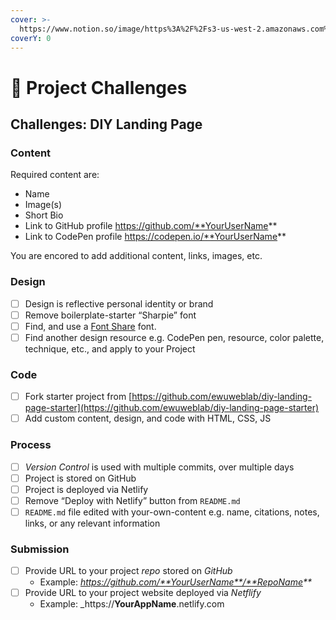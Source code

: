 ```yaml
---
cover: >-
  https://www.notion.so/image/https%3A%2F%2Fs3-us-west-2.amazonaws.com%2Fsecure.notion-static.com%2F812ead26-79c7-47e9-abe2-c846c2dccae3%2Fcara-membuat-linktree-di-instagram-sjt.png?table=block&id=3d2ba20f-e161-4911-b45a-279e4d67a457&spaceId=f915c12f-c5ca-48af-a552-583f0a64983e&width=2560&userId=4f67cf07-6550-401c-876b-54bfd8c0cfdf&cache=v2
coverY: 0
---
```


# 💯 Project Challenges

## Challenges: DIY Landing Page

### Content

Required content are:

* Name
* Image(s)
* Short Bio
* Link to GitHub profile https://github.com/**YourUserName**
* Link to CodePen profile https://codepen.io/**YourUserName**

You are encored to add additional content, links, images, etc.

### Design

* [ ] Design is reflective personal identity or brand
* [ ] Remove boilerplate-starter “Sharpie” font
* [ ] Find, and use a [Font Share](https://fontshare.com) font.
* [ ] Find another design resource e.g. CodePen pen, resource, color palette, technique, etc., and apply to your Project

### Code

* [ ] Fork starter project from [https://github.com/ewuweblab/diy-landing-page-starter](https://github.com/ewuweblab/diy-landing-page-starter)
* [ ] Add custom content, design, and code with HTML, CSS, JS

### Process

* [ ] _Version Control_ is used with multiple commits, over multiple days
* [ ] Project is stored on GitHub
* [ ] Project is deployed via Netlify
* [ ] Remove “Deploy with Netlify” button from `README.md`
* [ ] `README.md` file edited with your-own-content e.g. name, citations, notes, links, or any relevant information

### Submission

* [ ] Provide URL to your project _repo_ stored on _GitHub_
  * Example: _https://github.com/**YourUserName**/**RepoName**_
* [ ] Provide URL to your project website deployed via _Netflify_
  * Example: \_https://**YourAppName**.netlify.com
